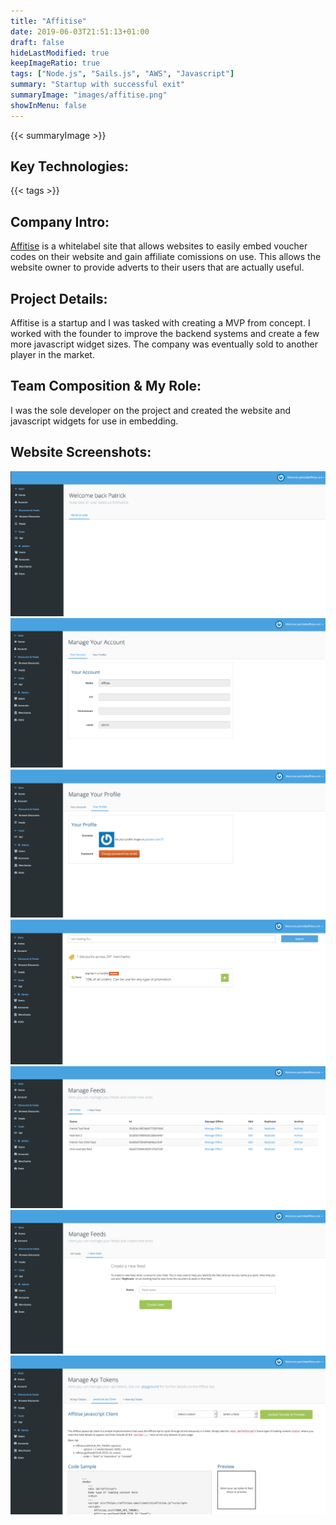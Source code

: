 ```yaml
---
title: "Affitise"
date: 2019-06-03T21:51:13+01:00
draft: false
hideLastModified: true
keepImageRatio: true
tags: ["Node.js", "Sails.js", "AWS", "Javascript"]
summary: "Startup with successful exit"
summaryImage: "images/affitise.png" 
showInMenu: false
---
```


{{< summaryImage >}}

## Key Technologies:
{{< tags >}}

## Company Intro:

[Affitise](https://affitise.com) is a whitelabel site that allows websites to easily embed voucher codes on their website and gain affiliate comissions on use. This allows the website owner to provide adverts to their users that are actually useful.

## Project Details:

Affitise is a startup and I was tasked with creating a MVP from concept. I worked with the founder to improve the backend systems and create a few more javascript widget sizes. The company was eventually sold to another player in the market.

## Team Composition & My Role:

I was the sole developer on the project and created the website and javascript widgets for use in embedding.

## Website Screenshots:

![](images/home.png)
![](images/account.png)
![](images/profile.png)
![](images/discounts.png)
![](images/feeds.png)
![](images/new-feed.png)
![](images/api.png)
